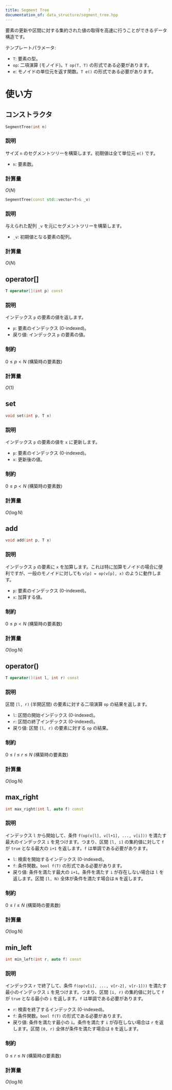 ```yaml
---
title: Segment Tree                 ?
documentation_of: data_structure/segment_tree.hpp
---
```

要素の更新や区間に対する集約された値の取得を高速に行うことができるデータ構造です。

テンプレートパラメータ:
- `T`: 要素の型。
- `op`: 二項演算 (モノイド)。`T op(T, T)` の形式である必要があります。
- `e`: モノイドの単位元を返す関数。`T e()` の形式である必要があります。

# 使い方
## コンストラクタ

```cpp
SegmentTree(int n)
```

### 説明

サイズ `n` のセグメントツリーを構築します。初期値は全て単位元 `e()` です。

- `n`: 要素数。

### 計算量

$O(N)$

```cpp
SegmentTree(const std::vector<T>& _v)
```

### 説明

与えられた配列 `_v` を元にセグメントツリーを構築します。

- `_v`: 初期値となる要素の配列。

### 計算量

$O(N)$

## operator[]

```cpp
T operator[](int p) const
```

### 説明

インデックス `p` の要素の値を返します。

- `p`: 要素のインデックス (0-indexed)。
- 戻り値: インデックス `p` の要素の値。

### 制約

$0 \le p < N$ (構築時の要素数)

### 計算量

$O(1)$

## set

```cpp
void set(int p, T x)
```

### 説明

インデックス `p` の要素の値を `x` に更新します。

- `p`: 要素のインデックス (0-indexed)。
- `x`: 更新後の値。

### 制約

$0 \le p < N$ (構築時の要素数)

### 計算量

$O(\log N)$

## add

```cpp
void add(int p, T x)
```

### 説明

インデックス `p` の要素に `x` を加算します。これは特に加算モノイドの場合に便利ですが、一般のモノイドに対しても `v[p] = op(v[p], x)` のように動作します。

- `p`: 要素のインデックス (0-indexed)。
- `x`: 加算する値。

### 制約

$0 \le p < N$ (構築時の要素数)

### 計算量

$O(\log N)$

## operator()

```cpp
T operator()(int l, int r) const
```

### 説明

区間 `[l, r)` (半開区間) の要素に対する二項演算 `op` の結果を返します。

- `l`: 区間の開始インデックス (0-indexed)。
- `r`: 区間の終了インデックス (0-indexed)。
- 戻り値: 区間 `[l, r)` の要素に対する `op` の結果。

### 制約

$0 \le l \le r \le N$ (構築時の要素数)

### 計算量

$O(\log N)$

## max_right

```cpp
int max_right(int l, auto f) const
```

### 説明

インデックス `l` から開始して、条件 `f(op(v[l], v[l+1], ..., v[i]))` を満たす最大のインデックス `i` を見つけます。つまり、区間 `[l, i]` の集約値に対して `f` が `true` となる最大の `i+1` を返します。`f` は単調である必要があります。

- `l`: 検索を開始するインデックス (0-indexed)。
- `f`: 条件関数。`bool f(T)` の形式である必要があります。
- 戻り値: 条件を満たす最大の `i+1`。条件を満たす `i` が存在しない場合は `l` を返します。区間 `[l, N)` 全体が条件を満たす場合は `N` を返します。

### 制約

$0 \le l \le N$ (構築時の要素数)

### 計算量

$O(\log N)$

## min_left

```cpp
int min_left(int r, auto f) const
```

### 説明

インデックス `r` で終了して、条件 `f(op(v[i], ..., v[r-2], v[r-1]))` を満たす最小のインデックス `i` を見つけます。つまり、区間 `[i, r)` の集約値に対して `f` が `true` となる最小の `i` を返します。`f` は単調である必要があります。

- `r`: 検索を終了するインデックス (0-indexed)。
- `f`: 条件関数。`bool f(T)` の形式である必要があります。
- 戻り値: 条件を満たす最小の `i`。条件を満たす `i` が存在しない場合は `r` を返します。区間 `[0, r)` 全体が条件を満たす場合は `0` を返します。

### 制約

$0 \le r \le N$ (構築時の要素数)

### 計算量

$O(\log N)$
